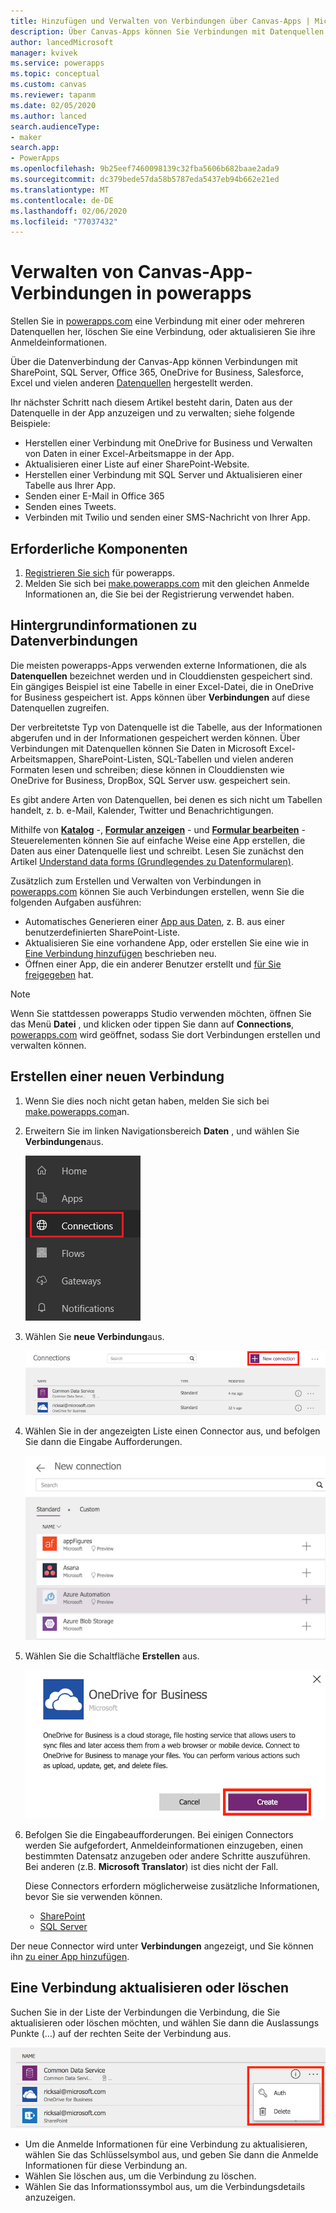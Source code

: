 ```yaml
---
title: Hinzufügen und Verwalten von Verbindungen über Canvas-Apps | Microsoft-Dokumentation
description: Über Canvas-Apps können Sie Verbindungen mit Datenquellen wie SharePoint, SQL Server und OneDrive for Business hinzufügen, löschen und aktualisieren.
author: lancedMicrosoft
manager: kvivek
ms.service: powerapps
ms.topic: conceptual
ms.custom: canvas
ms.reviewer: tapanm
ms.date: 02/05/2020
ms.author: lanced
search.audienceType:
- maker
search.app:
- PowerApps
ms.openlocfilehash: 9b25eef7460098139c32fba5606b682baae2ada9
ms.sourcegitcommit: dc379bede57da58b5787eda5437eb94b662e21ed
ms.translationtype: MT
ms.contentlocale: de-DE
ms.lasthandoff: 02/06/2020
ms.locfileid: "77037432"
---
```

# <a name="manage-canvas-app-connections-in-power-apps"></a>Verwalten von Canvas-App-Verbindungen in powerapps
Stellen Sie in [powerapps.com](https://make.powerapps.com?utm_source=padocs&utm_medium=linkinadoc&utm_campaign=referralsfromdoc) eine Verbindung mit einer oder mehreren Datenquellen her, löschen Sie eine Verbindung, oder aktualisieren Sie ihre Anmeldeinformationen.

Über die Datenverbindung der Canvas-App können Verbindungen mit SharePoint, SQL Server, Office 365, OneDrive for Business, Salesforce, Excel und vielen anderen [Datenquellen](connections-list.md) hergestellt werden.

Ihr nächster Schritt nach diesem Artikel besteht darin, Daten aus der Datenquelle in der App anzuzeigen und zu verwalten; siehe folgende Beispiele:

* Herstellen einer Verbindung mit OneDrive for Business und Verwalten von Daten in einer Excel-Arbeitsmappe in der App.
* Aktualisieren einer Liste auf einer SharePoint-Website.
* Herstellen einer Verbindung mit SQL Server und Aktualisieren einer Tabelle aus Ihrer App.
* Senden einer E-Mail in Office 365
* Senden eines Tweets.
* Verbinden mit Twilio und senden einer SMS-Nachricht von Ihrer App.

## <a name="prerequisites"></a>Erforderliche Komponenten
1. [Registrieren Sie sich](../signup-for-powerapps.md) für powerapps.
2. Melden Sie sich bei [make.powerapps.com](https://make.powerapps.com?utm_source=padocs&utm_medium=linkinadoc&utm_campaign=referralsfromdoc) mit den gleichen Anmelde Informationen an, die Sie bei der Registrierung verwendet haben.

## <a name="background-on-data-connections"></a>Hintergrundinformationen zu Datenverbindungen
Die meisten powerapps-Apps verwenden externe Informationen, die als **Datenquellen** bezeichnet werden und in Clouddiensten gespeichert sind. Ein gängiges Beispiel ist eine Tabelle in einer Excel-Datei, die in OneDrive for Business gespeichert ist. Apps können über **Verbindungen** auf diese Datenquellen zugreifen.

Der verbreitetste Typ von Datenquelle ist die Tabelle, aus der Informationen abgerufen und in der Informationen gespeichert werden können. Über Verbindungen mit Datenquellen können Sie Daten in Microsoft Excel-Arbeitsmappen, SharePoint-Listen, SQL-Tabellen und vielen anderen Formaten lesen und schreiben; diese können in Clouddiensten wie OneDrive for Business, DropBox, SQL Server usw. gespeichert sein.

Es gibt andere Arten von Datenquellen, bei denen es sich nicht um Tabellen handelt, z. b. e-Mail, Kalender, Twitter und Benachrichtigungen.

Mithilfe von **[Katalog](controls/control-gallery.md)** -, **[Formular anzeigen](controls/control-form-detail.md)** - und **[Formular bearbeiten](controls/control-form-detail.md)** -Steuerelementen können Sie auf einfache Weise eine App erstellen, die Daten aus einer Datenquelle liest und schreibt. Lesen Sie zunächst den Artikel [Understand data forms (Grundlegendes zu Datenformularen)](working-with-forms.md).

Zusätzlich zum Erstellen und Verwalten von Verbindungen in [powerapps.com](https://make.powerapps.com?utm_source=padocs&utm_medium=linkinadoc&utm_campaign=referralsfromdoc) können Sie auch Verbindungen erstellen, wenn Sie die folgenden Aufgaben ausführen:

* Automatisches Generieren einer [App aus Daten](app-from-sharepoint.md), z. B. aus einer benutzerdefinierten SharePoint-Liste.
* Aktualisieren Sie eine vorhandene App, oder erstellen Sie eine wie in [Eine Verbindung hinzufügen](add-data-connection.md) beschrieben neu.
* Öffnen einer App, die ein anderer Benutzer erstellt und [für Sie freigegeben](share-app.md) hat.

> [!NOTE]
> Wenn Sie stattdessen powerapps Studio verwenden möchten, öffnen Sie das Menü **Datei** , und klicken oder tippen Sie dann auf **Connections**, [powerapps.com](https://make.powerapps.com?utm_source=padocs&utm_medium=linkinadoc&utm_campaign=referralsfromdoc) wird geöffnet, sodass Sie dort Verbindungen erstellen und verwalten können.

## <a name="create-a-new-connection"></a>Erstellen einer neuen Verbindung
1. Wenn Sie dies noch nicht getan haben, melden Sie sich bei [make.powerapps.com](https://make.powerapps.com?utm_source=padocs&utm_medium=linkinadoc&utm_campaign=referralsfromdoc)an.
2. Erweitern Sie im linken Navigationsbereich **Daten** , und wählen Sie **Verbindungen**aus.
   
    ![Verbindungen verwalten](./media/add-manage-connections/open-connections.png)
3. Wählen Sie **neue Verbindung**aus.
   
    ![Hinzufügen von Verbindungen](./media/add-manage-connections/add-connection.png)
4. Wählen Sie in der angezeigten Liste einen Connector aus, und befolgen Sie dann die Eingabe Aufforderungen.
   
   ![Hinzufügen von Verbindungen](./media/add-manage-connections/choose-connection.png)
5. Wählen Sie die Schaltfläche **Erstellen** aus.
   
   ![Hinzufügen von Verbindungen](./media/add-manage-connections/create-connection.png)
6. Befolgen Sie die Eingabeaufforderungen. Bei einigen Connectors werden Sie aufgefordert, Anmeldeinformationen einzugeben, einen bestimmten Datensatz anzugeben oder andere Schritte auszuführen. Bei anderen (z.B. **Microsoft Translator**) ist dies nicht der Fall.
   
   Diese Connectors erfordern möglicherweise zusätzliche Informationen, bevor Sie sie verwenden können.
   
   * [SharePoint](connections/connection-sharepoint-online.md)
   * [SQL Server](connections/connection-azure-sqldatabase.md)

Der neue Connector wird unter **Verbindungen** angezeigt, und Sie können ihn [zu einer App hinzufügen](add-data-connection.md).

## <a name="update-or-delete-a-connection"></a>Eine Verbindung aktualisieren oder löschen
Suchen Sie in der Liste der Verbindungen die Verbindung, die Sie aktualisieren oder löschen möchten, und wählen Sie dann die Auslassungs Punkte (...) auf der rechten Seite der Verbindung aus.

![Aktualisieren der Verbindung](./media/add-manage-connections/auth-or-delete.png)

* Um die Anmelde Informationen für eine Verbindung zu aktualisieren, wählen Sie das Schlüsselsymbol aus, und geben Sie dann die Anmelde Informationen für diese Verbindung an.
* Wählen Sie löschen aus, um die Verbindung zu löschen.
* Wählen Sie das Informationssymbol aus, um die Verbindungsdetails anzuzeigen.

